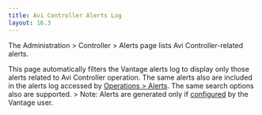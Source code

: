 ```yaml
---
title: Avi Controller Alerts Log
layout: 16.3
---
```

The Administration &gt; Controller &gt; Alerts page lists Avi Controller-related alerts. 

This page automatically filters the Vantage alerts log to display only those alerts related to Avi Controller operation. The same alerts also are included in the alerts log accessed by <a href="/docs/16.3/configuration-guide/operations/alerts/">Operations &gt; Alerts</a>. The same search options also are supported.
&gt; Note: Alerts are generated only if <a href="/docs/16.3/alert-config">configured</a> by the Vantage user.
 